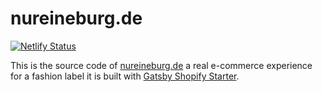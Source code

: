 # nureineburg.de

[![Netlify Status](https://api.netlify.com/api/v1/badges/cec88b2e-f430-4e33-8259-b6c6f6e75c31/deploy-status)](https://app.netlify.com/sites/nureineburg/deploys)

This is the source code of [nureineburg.de](https://nureineburg.de) a real  e-commerce experience for a fashion label it is built with [Gatsby Shopify Starter](https://github.com/AlexanderProd/gatsby-shopify-starter).